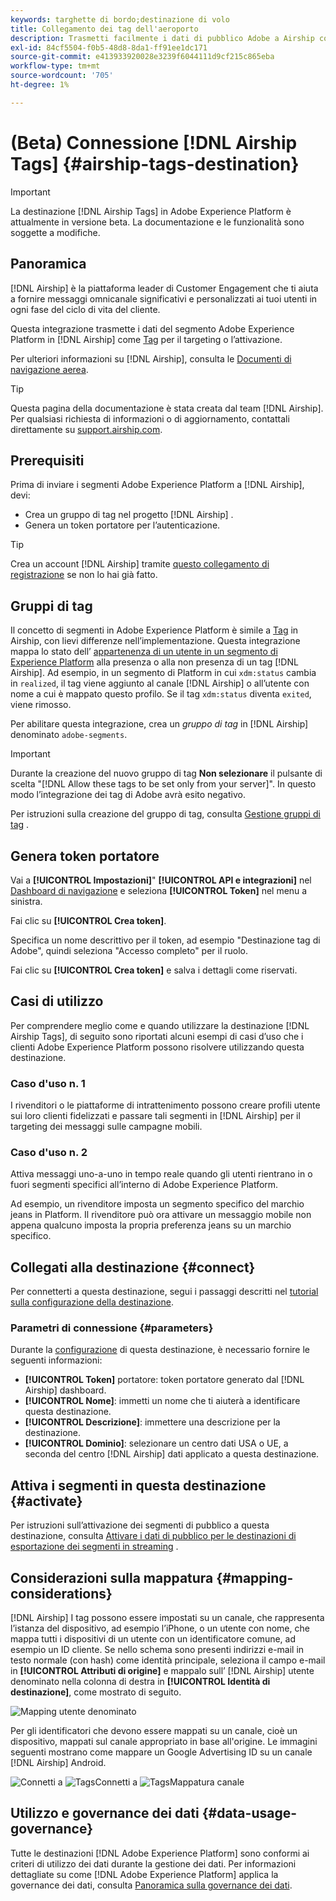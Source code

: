 ```yaml
---
keywords: targhette di bordo;destinazione di volo
title: Collegamento dei tag dell'aeroporto
description: Trasmetti facilmente i dati di pubblico Adobe a Airship come tag di pubblico per il targeting all’interno di Airship.
exl-id: 84cf5504-f0b5-48d8-8da1-ff91ee1dc171
source-git-commit: e413933920028e3239f6044111d9cf215c865eba
workflow-type: tm+mt
source-wordcount: '705'
ht-degree: 1%

---
```


# (Beta) Connessione [!DNL Airship Tags] {#airship-tags-destination}

>[!IMPORTANT]
>
>La destinazione [!DNL Airship Tags] in Adobe Experience Platform è attualmente in versione beta. La documentazione e le funzionalità sono soggette a modifiche.

## Panoramica

[!DNL Airship] è la piattaforma leader di Customer Engagement che ti aiuta a fornire messaggi omnicanale significativi e personalizzati ai tuoi utenti in ogni fase del ciclo di vita del cliente.

Questa integrazione trasmette i dati del segmento Adobe Experience Platform in [!DNL Airship] come [Tag](https://docs.airship.com/guides/audience/tags/) per il targeting o l’attivazione.

Per ulteriori informazioni su [!DNL Airship], consulta le [Documenti di navigazione aerea](https://docs.airship.com).


>[!TIP]
>
>Questa pagina della documentazione è stata creata dal team [!DNL Airship]. Per qualsiasi richiesta di informazioni o di aggiornamento, contattali direttamente su [support.airship.com](https://support.airship.com/).

## Prerequisiti

Prima di inviare i segmenti Adobe Experience Platform a [!DNL Airship], devi:

* Crea un gruppo di tag nel progetto [!DNL Airship] .
* Genera un token portatore per l’autenticazione.

>[!TIP]
> 
>Crea un account [!DNL Airship] tramite [questo collegamento di registrazione](https://go.airship.eu/accounts/register/plan/starter/) se non lo hai già fatto.

## Gruppi di tag

Il concetto di segmenti in Adobe Experience Platform è simile a [Tag](https://docs.airship.com/guides/audience/tags/) in Airship, con lievi differenze nell’implementazione. Questa integrazione mappa lo stato dell’ [appartenenza di un utente in un segmento di Experience Platform](../../../xdm/field-groups/profile/segmentation.md) alla presenza o alla non presenza di un tag [!DNL Airship]. Ad esempio, in un segmento di Platform in cui `xdm:status` cambia in `realized`, il tag viene aggiunto al canale [!DNL Airship] o all’utente con nome a cui è mappato questo profilo. Se il tag `xdm:status` diventa `exited`, viene rimosso.

Per abilitare questa integrazione, crea un *gruppo di tag* in [!DNL Airship] denominato `adobe-segments`.

>[!IMPORTANT]
>
>Durante la creazione del nuovo gruppo di tag **Non selezionare** il pulsante di scelta &quot;[!DNL Allow these tags to be set only from your server]&quot;. In questo modo l’integrazione dei tag di Adobe avrà esito negativo.

Per istruzioni sulla creazione del gruppo di tag, consulta [Gestione gruppi di tag](https://docs.airship.com/tutorials/manage-project/messaging/tag-groups) .

## Genera token portatore

Vai a **[!UICONTROL Impostazioni]**&quot; **[!UICONTROL API e integrazioni]** nel [Dashboard di navigazione](https://go.airship.com) e seleziona **[!UICONTROL Token]** nel menu a sinistra.

Fai clic su **[!UICONTROL Crea token]**.

Specifica un nome descrittivo per il token, ad esempio &quot;Destinazione tag di Adobe&quot;, quindi seleziona &quot;Accesso completo&quot; per il ruolo.

Fai clic su **[!UICONTROL Crea token]** e salva i dettagli come riservati.

## Casi di utilizzo

Per comprendere meglio come e quando utilizzare la destinazione [!DNL Airship Tags], di seguito sono riportati alcuni esempi di casi d’uso che i clienti Adobe Experience Platform possono risolvere utilizzando questa destinazione.

### Caso d&#39;uso n. 1

I rivenditori o le piattaforme di intrattenimento possono creare profili utente sui loro clienti fidelizzati e passare tali segmenti in [!DNL Airship] per il targeting dei messaggi sulle campagne mobili.

### Caso d&#39;uso n. 2

Attiva messaggi uno-a-uno in tempo reale quando gli utenti rientrano in o fuori segmenti specifici all’interno di Adobe Experience Platform.

Ad esempio, un rivenditore imposta un segmento specifico del marchio jeans in Platform. Il rivenditore può ora attivare un messaggio mobile non appena qualcuno imposta la propria preferenza jeans su un marchio specifico.

## Collegati alla destinazione {#connect}

Per connetterti a questa destinazione, segui i passaggi descritti nel [tutorial sulla configurazione della destinazione](../../ui/connect-destination.md).

### Parametri di connessione {#parameters}

Durante la [configurazione](../../ui/connect-destination.md) di questa destinazione, è necessario fornire le seguenti informazioni:

* **[!UICONTROL Token]** portatore: token portatore generato dal  [!DNL Airship] dashboard.
* **[!UICONTROL Nome]**: immetti un nome che ti aiuterà a identificare questa destinazione.
* **[!UICONTROL Descrizione]**: immettere una descrizione per la destinazione.
* **[!UICONTROL Dominio]**: selezionare un centro dati USA o UE, a seconda del centro  [!DNL Airship] dati applicato a questa destinazione.


## Attiva i segmenti in questa destinazione {#activate}

Per istruzioni sull’attivazione dei segmenti di pubblico a questa destinazione, consulta [Attivare i dati di pubblico per le destinazioni di esportazione dei segmenti in streaming](../../ui/activate-segment-streaming-destinations.md) .

## Considerazioni sulla mappatura {#mapping-considerations}

[!DNL Airship] I tag possono essere impostati su un canale, che rappresenta l’istanza del dispositivo, ad esempio l’iPhone, o un utente con nome, che mappa tutti i dispositivi di un utente con un identificatore comune, ad esempio un ID cliente. Se nello schema sono presenti indirizzi e-mail in testo normale (con hash) come identità principale, seleziona il campo e-mail in **[!UICONTROL Attributi di origine]** e mappalo sull’ [!DNL Airship] utente denominato nella colonna di destra in **[!UICONTROL Identità di destinazione]**, come mostrato di seguito.

![Mapping utente denominato](../../assets/catalog/mobile-engagement/airship-tags/mapping-option-2.png)

Per gli identificatori che devono essere mappati su un canale, cioè un dispositivo, mappati sul canale appropriato in base all&#39;origine. Le immagini seguenti mostrano come mappare un Google Advertising ID su un canale [!DNL Airship] Android.

![Connetti a ](../../assets/catalog/mobile-engagement/airship-tags/select-source-identity.png)
![TagsConnetti a ](../../assets/catalog/mobile-engagement/airship-tags/select-target-identity.png)
![TagsMappatura canale](../../assets/catalog/mobile-engagement/airship-tags/mapping-option.png)

## Utilizzo e governance dei dati {#data-usage-governance}

Tutte le destinazioni [!DNL Adobe Experience Platform] sono conformi ai criteri di utilizzo dei dati durante la gestione dei dati. Per informazioni dettagliate su come [!DNL Adobe Experience Platform] applica la governance dei dati, consulta [Panoramica sulla governance dei dati](../../../data-governance/home.md).
